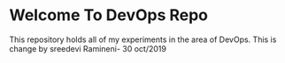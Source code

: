 # Welcome To DevOps Repo
This repository holds all of my experiments in the area of DevOps.
This is change by sreedevi Ramineni- 30 oct/2019
